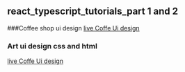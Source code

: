 
## react_typescript_tutorials_part 1 and 2 

###Coffee shop ui design
[live Coffe Ui design](https://devspark-coffee-409a26.netlify.app/)

### Art ui design css and html
[live Coffe Ui design](https://superb-kheer-167dde.netlify.app/)


